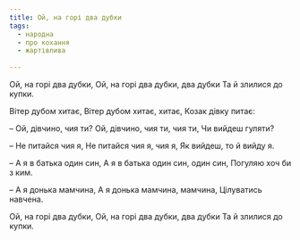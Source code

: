 ```yaml
---
title: Ой, на горі два дубки
tags:
  - народна
  - про кохання
  - жартівлива
  
---
```

Ой, на горі два дубки,
Ой, на горі два дубки, два дубки
Та й злилися до купки.

Вітер дубом хитає,
Вітер дубом хитає, хитає,
Козак дівку питає:

– Ой, дівчино, чия ти?
Ой, дівчино, чия ти, чия ти,
Чи вийдеш гуляти?

– Не питайся чия я,
Не питайся чия я, чия я,
Як вийдеш, то й вийду я.

– А я в батька один син,
А я в батька один син, один син,
Погуляю хоч би з ким.

– А я донька мамчина,
А я донька мамчина, мамчина,
Цілуватись навчена.

Ой, на горі два дубки,
Ой, на горі два дубки, два дубки
Та й злилися до купки.
